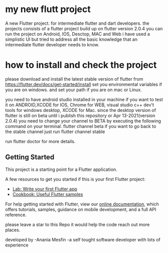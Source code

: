 # my new flutt project
A new Flutter project. for intermediate flutter and dart developers.
the projects consists of a flutter project build up on flutter version 2.0.4 you can run the project on Android, IOS, Desctop, MAC and Web
i have used a simplistic UI but tried to address all the basic knowledge that an intermediate flutter developer needs to know.

# how to install and check the project
please download and install the latest stable version of flutter from 
https://flutter.dev/docs/get-started/install
set you environmental variables if you are on windows. and set your path if you are on mac or Linux.

you need to have android studio installed in your machine if you want to test it on ANDROID,XCODE for IOS, Chrome for WEB, visual studio c++ dev’t tools for windows desktop, XCODE for Mac.
since the desktop version of flutter is still on beta until i publish this repository or Apr 13-2021(version 2.0.4) you need to change your channel to BETA by executing the following command on your terminal.
flutter channel beta
if you want to go back to the stable channel just run
flutter channel stable

run
flutter doctor for more details.

## Getting Started

This project is a starting point for a Flutter application.

A few resources to get you started if this is your first Flutter project:

- [Lab: Write your first Flutter app](https://flutter.dev/docs/get-started/codelab)
- [Cookbook: Useful Flutter samples](https://flutter.dev/docs/cookbook)

For help getting started with Flutter, view our
[online documentation](https://flutter.dev/docs), which offers tutorials,
samples, guidance on mobile development, and a full API reference.


please leave a star to this Repo it would help the code reach out more places.

developed by 
-Anania Mesfin
-a self tought software developer with lots of experience
